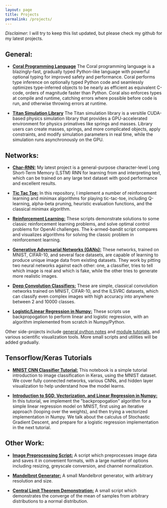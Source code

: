 ```yaml
---
layout: page
title: Projects
permalink: /projects/
---
```


*Disclaimer:* I will try to keep this list updated, but please check my github for my latest projects.

## General:

* <a href="https://github.com/ja3067/Coral">**Coral Programming Language**</a> The Coral programming language is a blazingly-fast, gradually typed Python-like language with powerful optional typing for improved safety and performance. Coral performs type inference on optionally typed Python code and seamlessly optimizes type-inferred objects to be nearly as efficient as equivalent C-code, orders of magnitude faster than Python. Coral also enforces types at compile and runtime, catching errors where possible before code is run, and otherwise throwing errors at runtime.

* <a href="https://github.com/ja3067/Titan">**Titan Simulation Library**</a> The Titan simulation library is a versitile CUDA-based physics simulation library that provides a GPU-accelerated environment for physics primatives like springs and masses. Library users can create masses, springs, and more complicated objects, apply constraints, and modify simulation parameters in real time, while the simulation runs asynchronously on the GPU.

## Networks:

* <a href="https://github.com/ja3067/char-rnn-tensorflow">**Char-RNN:**</a> My latest project is a general-purpose character-level Long Short-Term Memory (LSTM) RNN for learning from and interpreting text, which can be trained on any large text dataset with good performance and excellent results.

* <a href="https://github.com/ja3067/tic-tac-toe-minimax">**Tic Tac Toe:**</a> In this repository, I implement a number of reinforcement learning and minimax algorithms for playing tic-tac-toe, including Q-learning, alpha-beta pruning, heuristic evaluation functions, and the classical minimax algorithm.

* <a href="https://github.com/ja3067/reinforcement-learning">**Reinforcement Learning:**</a> These scripts demonstrate solutions to some classic reinforcement learning problems, and solve optimal control problems for OpenAI challenges. The k-armed-bandit script compares and visualizes algorithms for solving the classic problem in reinforcement learning.

* <a href="">**Generative Adversarial Networks (GANs):**</a> These networks, trained on MNIST, CIFAR-10, and several face datasets, are capable of learning to produce unique image data from existing datasets. They work by pitting two neural networks against each other: one, a classifier, tries to tell which image is real and which is fake, while the other tries to generate more realistic images.

* <a href="">**Deep Convolution Classifiers:**</a> These are simple, classical convolution networks trained on MNIST, CIFAR-10, and the ILSVRC datasets, which can classify even complex images with high accuracy into anywhere between 2 and 10000 classes.

* <a href="https://github.com/ja3067/gradient-descent-examples">**Logistic/Linear Regression in Numpy:**</a> These scripts use backpropogation to perform linear and logistic regression, with an algorithm implemented from scratch in Numpy/Python.

Other side-projects include <a href="https://github.com/ja3067/demos/blob/master/python-notes.ipynb">general python notes</a> and <a href="https://github.com/ja3067/demos/blob/master/python-notes-modules.ipynb">module tutorials</a>, and various scientific visualization tools. More small scripts and utilities will be added gradually.

## Tensorflow/Keras Tutorials

* <a href="https://github.com/ja3067/tensorflow-keras-tutorials/blob/master/CNN%20Tutorial%20MNIST.ipynb">**MNIST CNN Classifier Tutorial:**</a> This notebook is a simple tutorial introduction to image classification in Keras, using the MNIST dataset. We cover fully connected networks, various CNNs, and hidden layer visualization to help understand how the model learns.

* <a href="https://github.com/ja3067/tensorflow-keras-tutorials/blob/master/SGD%20Linear%20Regression%20in%20Numpy%20Tutorial.ipynb">**Introduction to SGD, Vectorization, and Linear Regression in Numpy:**</a> In this tutorial, we implement the "backpropogation" algorithm for a simple linear regression model on MNIST, first using an iterative approach (looping over the weights), and then trying a vectorized implementation in Numpy. We talk about the calculus of Stochastic Gradient Descent, and prepare for a logistic regression implementation in the next tutorial.

## Other Work:

* <a href="https://github.com/ja3067/examples/blob/master/preprocessing.py">**Image Preprocessing Script:**</a> A script which preprocesses image data and saves it in convenient formats, with a large number of options including resizing, greyscale conversion, and channel normalization.

* <a href="https://github.com/ja3067/demos/blob/master/mandelbrot.py">**Mandelbrot Generator:**</a> A small Mandelbrot generator, with arbitrary resolution and size.

* <a href="https://github.com/ja3067/demos/blob/master/central_limit.py">**Central Limit Theorem Demonstration:**</a> A small script which demonstrates the converge of the mean of samples from arbitrary distributions to a normal distribution.
